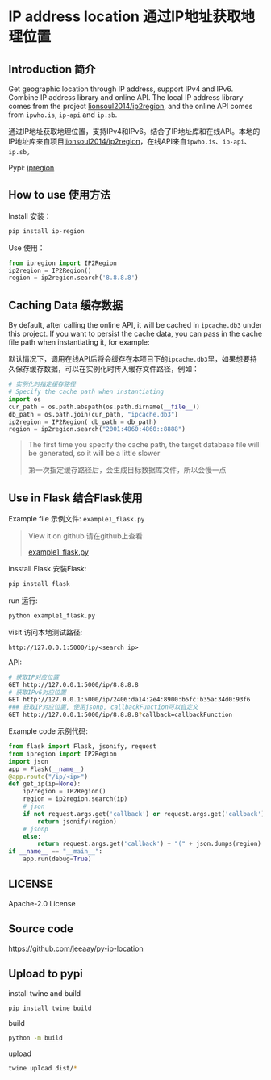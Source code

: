 # IP address location 通过IP地址获取地理位置

## Introduction 简介

Get geographic location through IP address, support IPv4 and IPv6. Combine IP address library and online API. The local IP address library comes from the project [lionsoul2014/ip2region](https://github.com/lionsoul2014/ip2region), and the online API comes from `ipwho.is`, `ip-api` and `ip.sb`.

通过IP地址获取地理位置，支持IPv4和IPv6。结合了IP地址库和在线API。本地的IP地址库来自项目[lionsoul2014/ip2region](https://github.com/lionsoul2014/ip2region)，在线API来自`ipwho.is`、`ip-api`、`ip.sb`。

Pypi: [ipregion](https://pypi.org/project/ip-region/)

## How to use 使用方法

Install 安装：

```bash
pip install ip-region
```

Use 使用：

```python
from ipregion import IP2Region
ip2region = IP2Region()
region = ip2region.search('8.8.8.8')
```

## Caching Data 缓存数据

By default, after calling the online API, it will be cached in `ipcache.db3` under this project. If you want to persist the cache data, you can pass in the cache file path when instantiating it, for example:

默认情况下，调用在线API后将会缓存在本项目下的`ipcache.db3`里，如果想要持久保存缓存数据，可以在实例化时传入缓存文件路径，例如：

```python
# 实例化时指定缓存路径
# Specify the cache path when instantiating
import os
cur_path = os.path.abspath(os.path.dirname(__file__))
db_path = os.path.join(cur_path, "ipcache.db3")
ip2region = IP2Region( db_path = db_path)
region = ip2region.search("2001:4860:4860::8888")
````

> The first time you specify the cache path, the target database file will be generated, so it will be a little slower
>
> 第一次指定缓存路径后，会生成目标数据库文件，所以会慢一点

## Use in Flask 结合Flask使用

Example file 示例文件:   `example1_flask.py`

> View it on github 请在github上查看
>
> [example1_flask.py](https://github.com/jeeaay/py-ip-location/blob/main/example1_flask.py)

insstall Flask 安装Flask:

```bash
pip install flask
```

run 运行:
```bash
python example1_flask.py
```

visit 访问本地测试路径:
```
http://127.0.0.1:5000/ip/<search ip>
```

API:
```bash
# 获取IP对应位置
GET http://127.0.0.1:5000/ip/8.8.8.8
# 获取IPv6对应位置
GET http://127.0.0.1:5000/ip/2406:da14:2e4:8900:b5fc:b35a:34d0:93f6
### 获取IP对应位置, 使用jsonp, callbackFunction可以自定义
GET http://127.0.0.1:5000/ip/8.8.8.8?callback=callbackFunction
```

Example code 示例代码:

```python
from flask import Flask, jsonify, request
from ipregion import IP2Region
import json
app = Flask(__name__)
@app.route("/ip/<ip>")
def get_ip(ip=None):
    ip2region = IP2Region()
    region = ip2region.search(ip)
    # json
    if not request.args.get('callback') or request.args.get('callback').strip() == '':
        return jsonify(region)
    # jsonp
    else:
        return request.args.get('callback') + "(" + json.dumps(region) + ")"
if __name__ == "__main__":
    app.run(debug=True)
```

## LICENSE

Apache-2.0 License

## Source code

https://github.com/jeeaay/py-ip-location

## Upload to pypi

install twine and build

```bash
pip install twine build
```

build

```bash
python -m build
```

upload

```bash
twine upload dist/*
```
